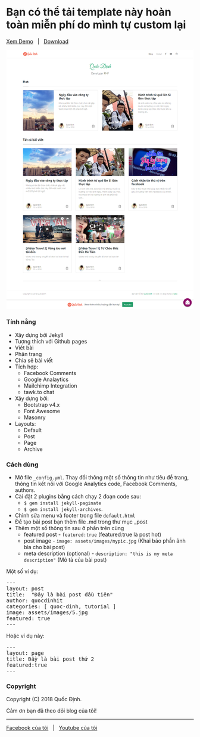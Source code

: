 # Bạn có thể tải template này hoàn toàn miễn phí do mình tự custom lại

[Xem Demo](https://quocdinhit.tk) &nbsp; | &nbsp; [Download](https://github.com/quocdinhit97/quocdinhit97.github.io)

![mediumish](assets/images/cover.png)

### Tính nằng

- Xây dựng bởi Jekyll
- Tương thích với Github pages
- Viết bài
- Phân trang
- Chia sẽ bài viết
- Tích hợp:
    - Facebook Comments
    - Google Analaytics
    - Mailchimp Integration
    - tawk.to chat
- Xây dựng bởi:
    - Bootstrap v4.x
    - Font Awesome
    - Masonry
- Layouts:
    - Default
    - Post
    - Page
    - Archive
    
### Cách dùng

- Mở file <code>_config.yml</code>. Thay đổi thông một số thông tin như tiêu đề trang, thông tin kết nối với Google Analytics code, Facebook Comments, authors.
- Cài đặt 2 plugins bằng cách chạy 2 đoạn code sau: 
    - <code>$ gem install jekyll-paginate</code>
    - <code>$ gem install jekyll-archives</code>.
- Chỉnh sửa menu và footer trong file <code>default.html</code>
- Để tạo bài post bạn thêm file .md trong thư mục _post 
- Thêm một số thông tin sau ở phần trên cùng
    - featured post - <code>featured:true</code> (featured:true là post hot)
    - post image - <code>image: assets/images/mypic.jpg</code> (Khai báo phần ảnh bìa cho bài post)
    - meta description (optional) - <code>description: "this is my meta description"</code> (Mô tả của bài post)
    
Một số ví dụ: 
<pre>
---
layout: post
title:  "Đây là bài post đầu tiên"
author: quocdinhit
categories: [ quoc-dinh, tutorial ]
image: assets/images/5.jpg
featured: true
---
</pre>

Hoặc ví dụ này: 
<pre>
---
layout: page
title: Đầy là bài post thứ 2
featured:true
---
</pre>

### Copyright

Copyright (C) 2018 Quốc Định.

Cảm ơn bạn đã theo dỏi blog của tôi!

-----------------

[Facebook của tôi](https://www.facebook.com/PhungQuocDinh) &nbsp; | &nbsp; [Youtube của tôi](https://www.youtube.com/channel/UCwXIeWhUBsUDkSMzUW_sazA)
